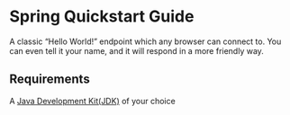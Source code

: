# Spring Quickstart Guide
A classic “Hello World!” endpoint which any browser can connect to. You can even tell it your name, and it will respond in a more friendly way.

## Requirements ##
A [Java Development Kit(JDK)](https://www.oracle.com/java/technologies/javase-jdk11-downloads.html) of your choice
